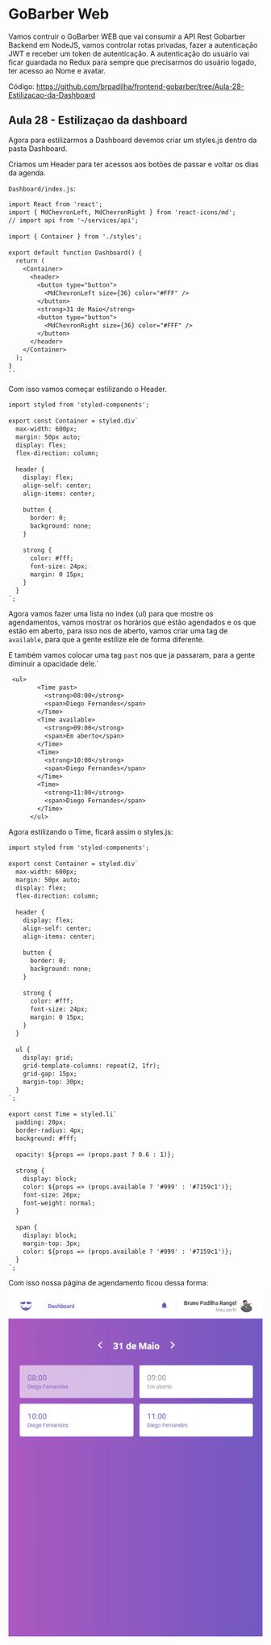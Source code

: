 # GoBarber Web

Vamos contruir o GoBarber WEB que vai consumir a API Rest Gobarber Backend em NodeJS, vamos controlar rotas privadas, fazer a autenticação JWT e receber um token de autenticação. A autenticação do usuário vai ficar guardada no Redux para sempre que precisarmos do usuário logado, ter acesso ao Nome e avatar.

Código: https://github.com/brpadilha/frontend-gobarber/tree/Aula-28-Estilizacao-da-Dashboard

## Aula 28 - Estilizaçao da dashboard

Agora para estilizarmos a Dashboard devemos criar um styles.js dentro da pasta Dashboard.

Criamos um Header para ter acessos aos botões de passar e voltar os dias da agenda.

`Dashboard/index.js`:

```
import React from 'react';
import { MdChevronLeft, MdChevronRight } from 'react-icons/md';
// import api from '~/services/api';

import { Container } from './styles';

export default function Dashboard() {
  return (
    <Container>
      <header>
        <button type="button">
          <MdChevronLeft size={36} color="#FFF" />
        </button>
        <strong>31 de Maio</strong>
        <button type="button">
          <MdChevronRight size={36} color="#FFF" />
        </button>
      </header>
    </Container>
  );
}
``
```

Com isso vamos começar estilizando o Header.

```
import styled from 'styled-components';

export const Container = styled.div`
  max-width: 600px;
  margin: 50px auto;
  display: flex;
  flex-direction: column;

  header {
    display: flex;
    align-self: center;
    align-items: center;

    button {
      border: 0;
      background: none;
    }

    strong {
      color: #fff;
      font-size: 24px;
      margin: 0 15px;
    }
  }
`;
```

Agora vamos fazer uma lista no index (ul) para que mostre os agendamentos, vamos mostrar os horários que estão agendados e os que estão em aberto, para isso nos de aberto, vamos criar uma tag de `available`, para que a gente estilize ele de forma diferente.

E também vamos colocar uma tag `past` nos que ja passaram, para a gente diminuir a opacidade dele.`

```
 <ul>
        <Time past>
          <strong>08:00</strong>
          <span>Diego Fernandes</span>
        </Time>
        <Time available>
          <strong>09:00</strong>
          <span>Em aberto</span>
        </Time>
        <Time>
          <strong>10:00</strong>
          <span>Diego Fernandes</span>
        </Time>
        <Time>
          <strong>11:00</strong>
          <span>Diego Fernandes</span>
        </Time>
      </ul>
```

Agora estilizando o Time, ficará assim o styles.js:

```
import styled from 'styled-components';

export const Container = styled.div`
  max-width: 600px;
  margin: 50px auto;
  display: flex;
  flex-direction: column;

  header {
    display: flex;
    align-self: center;
    align-items: center;

    button {
      border: 0;
      background: none;
    }

    strong {
      color: #fff;
      font-size: 24px;
      margin: 0 15px;
    }
  }

  ul {
    display: grid;
    grid-template-columns: repeat(2, 1fr);
    grid-gap: 15px;
    margin-top: 30px;
  }
`;

export const Time = styled.li`
  padding: 20px;
  border-radius: 4px;
  background: #fff;

  opacity: ${props => (props.past ? 0.6 : 1)};

  strong {
    display: block;
    color: ${props => (props.available ? '#999' : '#7159c1')};
    font-size: 20px;
    font-weight: normal;
  }

  span {
    display: block;
    margin-top: 3px;
    color: ${props => (props.available ? '#999' : '#7159c1')};
  }
`;
```

Com isso nossa página de agendamento ficou dessa forma:

![](imgs/trees/aula-28/agenda.png 'Dashboard')
